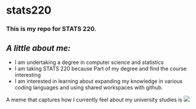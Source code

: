 # stats220

<h3><bold>This is my repo for STATS 220.</bold></h3>

<h2><i>A little about me:</i></h2>

- I am undertaking a degree in computer science and statistics
- I am taking STATS 220 because Part of my degree and find the course interesting
- I am interested in learning about expanding my knowledge in various coding languages and using shared workspaces with github.

A meme that captures how I currently feel about my university studies is ![](https://c.tenor.com/8druEACXtX8AAAAd/tenor.gif)
